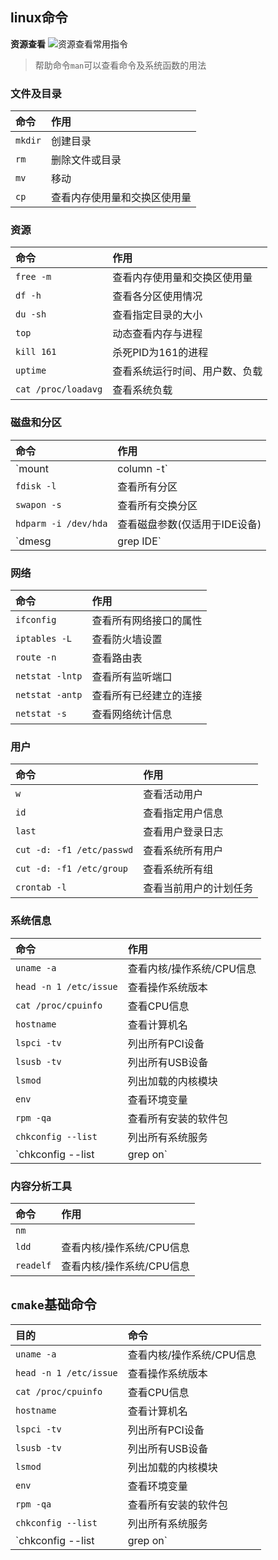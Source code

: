 ## linux命令



**资源查看**
![资源查看常用指令](https://i.loli.net/2020/04/07/6yTfInj4U7WveAH.png)

> 帮助命令`man`可以查看命令及系统函数的用法

### 文件及目录
| 命令    | 作用                         |
| :------ | :--------------------------- |
| `mkdir` | 创建目录                     |
| `rm`    | 删除文件或目录               |
| `mv`    | 移动                         |
| `cp`    | 查看内存使用量和交换区使用量 |


### 资源
| 命令                | 作用                           |
| :------------------ | :----------------------------- |
| `free -m`           | 查看内存使用量和交换区使用量   |
| `df -h`             | 查看各分区使用情况             |
| `du -sh`            | 查看指定目录的大小             |
| `top`               | 动态查看内存与进程             |
| `kill 161`          | 杀死PID为161的进程             |
| `uptime`            | 查看系统运行时间、用户数、负载 |
| `cat /proc/loadavg` | 查看系统负载                   |

### 磁盘和分区
| 命令                 | 作用                          |
| :------------------- | :---------------------------- |
| `mount | column -t`  | 查看挂接的分区状态            |
| `fdisk -l`           | 查看所有分区                  |
| `swapon -s`          | 查看所有交换分区              |
| `hdparm -i /dev/hda` | 查看磁盘参数(仅适用于IDE设备) |
| `dmesg | grep IDE`   | 查看启动时IDE设备检测状况     |
### 网络
| 命令            | 作用                   |
| :-------------- | :--------------------- |
| `ifconfig`      | 查看所有网络接口的属性 |
| `iptables -L`   | 查看防火墙设置         |
| `route -n`      | 查看路由表             |
| `netstat -lntp` | 查看所有监听端口       |
| `netstat -antp` | 查看所有已经建立的连接 |
| `netstat -s`    | 查看网络统计信息       |

### 用户
| 命令                      | 作用                   |
| :------------------------ | :--------------------- |
| `w`                       | 查看活动用户           |
| `id`                      | 查看指定用户信息       |
| `last`                    | 查看用户登录日志       |
| `cut -d: -f1 /etc/passwd` | 查看系统所有用户       |
| `cut -d: -f1 /etc/group`  | 查看系统所有组         |
| `crontab -l`              | 查看当前用户的计划任务 |



### 系统信息
| 命令                         | 作用                      |
| :--------------------------- | :------------------------ |
| `uname -a`                   | 查看内核/操作系统/CPU信息 |
| `head -n 1 /etc/issue`       | 查看操作系统版本          |
| `cat /proc/cpuinfo`          | 查看CPU信息               |
| `hostname`                   | 查看计算机名              |
| `lspci -tv`                  | 列出所有PCI设备           |
| `lsusb -tv`                  | 列出所有USB设备           |
| `lsmod`                      | 列出加载的内核模块        |
| `env`                        | 查看环境变量              |
| `rpm -qa`                    | 查看所有安装的软件包      |
| `chkconfig --list`           | 列出所有系统服务          |
| `chkconfig --list | grep on` | 列出所有启动的系统服务    |


### 内容分析工具
| 命令      | 作用                      |
| :-------- | :------------------------ |
| `nm`      |  |
| `ldd`     | 查看内核/操作系统/CPU信息 |
| `readelf` | 查看内核/操作系统/CPU信息 |





## `cmake`基础命令
| 目的                         | 命令                      |
| :--------------------------- | :------------------------ |
| `uname -a`                   | 查看内核/操作系统/CPU信息 |
| `head -n 1 /etc/issue`       | 查看操作系统版本          |
| `cat /proc/cpuinfo`          | 查看CPU信息               |
| `hostname`                   | 查看计算机名              |
| `lspci -tv`                  | 列出所有PCI设备           |
| `lsusb -tv`                  | 列出所有USB设备           |
| `lsmod`                      | 列出加载的内核模块        |
| `env`                        | 查看环境变量              |
| `rpm -qa`                    | 查看所有安装的软件包      |
| `chkconfig --list`           | 列出所有系统服务          |
| `chkconfig --list | grep on` | 列出所有启动的系统服务    |
